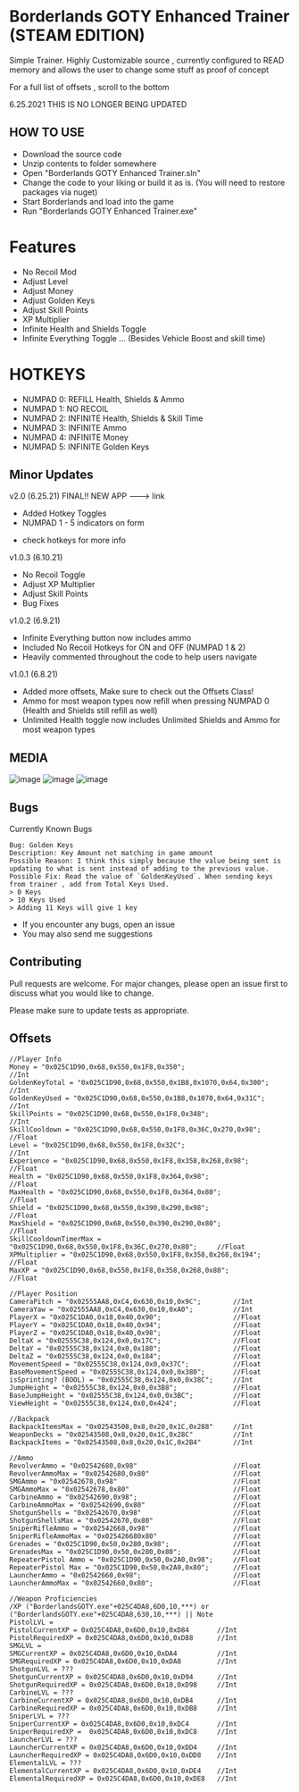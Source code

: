 # Borderlands GOTY Enhanced Trainer (STEAM EDITION)
Simple Trainer. Highly Customizable source , currently configured to READ memory and allows the user to change some stuff as proof of concept

For a full list of offsets , scroll to the bottom

6.25.2021 
THIS IS NO LONGER BEING UPDATED

## HOW TO USE
- Download the source code
- Unzip contents to folder somewhere
- Open "Borderlands GOTY Enhanced Trainer.sln"
- Change the code to your liking or build it as is. (You will need to restore packages via nuget)
- Start Borderlands and load into the game
- Run "Borderlands GOTY Enhanced Trainer.exe"

# Features
- No Recoil Mod
- Adjust Level
- Adjust Money
- Adjust Golden Keys
- Adjust Skill Points
- XP Multiplier
- Infinite Health and Shields Toggle
- Infinite Everything Toggle ... (Besides Vehicle Boost and skill time)

# HOTKEYS
- NUMPAD 0: REFILL Health, Shields & Ammo
- NUMPAD 1: NO RECOIL
- NUMPAD 2: INFINITE Health, Shields & Skill Time 
- NUMPAD 3: INFINITE Ammo
- NUMPAD 4: INFINITE Money
- NUMPAD 5: INFINITE Golden Keys

## Minor Updates
v2.0 (6.25.21) FINAL!! NEW APP ---> link 
- Added Hotkey Toggles
- NUMPAD 1 - 5 indicators on form
* check hotkeys for more info

v1.0.3 (6.10.21)
- No Recoil Toggle
- Adjust XP Multiplier 
- Adjust Skill Points
- Bug Fixes

v1.0.2 (6.9.21)
- Infinite Everything button now includes ammo
- Included No Recoil Hotkeys for ON and OFF (NUMPAD 1 & 2)
- Heavily commented throughout the code to help users navigate

v1.0.1 (6.8.21)
- Added more offsets, Make sure to check out the Offsets Class!
- Ammo for most weapon types now refill when pressing NUMPAD 0 (Health and Shields still refill as well)
- Unlimited Health toggle now includes Unlimited Shields and Ammo for most weapon types

## MEDIA
![image](https://user-images.githubusercontent.com/80198020/121612413-5d6f2600-ca28-11eb-8552-644522e91679.png)
![image](https://user-images.githubusercontent.com/80198020/121112725-cd8a6b80-c7de-11eb-9a9f-21d76c0c4dfa.png)
![image](https://user-images.githubusercontent.com/80198020/121112768-e266ff00-c7de-11eb-949f-7053271488f3.png)

## Bugs
Currently Known Bugs
```
Bug: Golden Keys
Description: Key Amount not matching in game amount
Possible Reason: I think this simply because the value being sent is updating to what is sent instead of adding to the previous value.
Possible Fix: Read the value of `GoldenKeyUsed`. When sending keys from trainer , add from Total Keys Used. 
> 0 Keys
> 10 Keys Used
> Adding 11 Keys will give 1 key
```
- If you encounter any bugs, open an issue
- You may also send me suggestions

## Contributing
Pull requests are welcome. For major changes, please open an issue first to discuss what you would like to change.

Please make sure to update tests as appropriate.

## Offsets
```
//Player Info
Money = "0x025C1D90,0x68,0x550,0x1F8,0x350";                        		//Int
GoldenKeyTotal = "0x025C1D90,0x68,0x550,0x1B8,0x1070,0x64,0x300";   		//Int
GoldenKeyUsed = "0x025C1D90,0x68,0x550,0x1B8,0x1070,0x64,0x31C";    		//Int
SkillPoints = "0x025C1D90,0x68,0x550,0x1F8,0x348";                  		//Int
SkillCooldown = "0x025C1D90,0x68,0x550,0x1F8,0x36C,0x270,0x98";     		//Float
Level = "0x025C1D90,0x68,0x550,0x1F8,0x32C";                        		//Int
Experience = "0x025C1D90,0x68,0x550,0x1F8,0x358,0x268,0x98";        		//Float
Health = "0x025C1D90,0x68,0x550,0x1F8,0x364,0x98";                  		//Float
MaxHealth = "0x025C1D90,0x68,0x550,0x1F8,0x364,0x80";               		//Float
Shield = "0x025C1D90,0x68,0x550,0x390,0x290,0x98";                  		//Float
MaxShield = "0x025C1D90,0x68,0x550,0x390,0x290,0x80";               		//Float
SkillCooldownTimerMax = "0x025C1D90,0x68,0x550,0x1F8,0x36C,0x270,0x80"; 	//Float
XPMultiplier = "0x025C1D90,0x68,0x550,0x1F8,0x358,0x268,0x194"; 			//Float
MaxXP = "0x025C1D90,0x68,0x550,0x1F8,0x358,0x268,0x80";						//Float

//Player Position
CameraPitch = "0x02555AA8,0xC4,0x630,0x10,0x9C"; 		//Int
CameraYaw = "0x02555AA8,0xC4,0x630,0x10,0xA0"; 			//Int
PlayerX = "0x025C1DA0,0x18,0x40,0x90"; 					//Float
PlayerY = "0x025C1DA0,0x18,0x40,0x94"; 					//Float
PlayerZ = "0x025C1DA0,0x18,0x40,0x98"; 					//Float
DeltaX = "0x02555C38,0x124,0x0,0x17C"; 					//Float
DeltaY = "0x02555C38,0x124,0x0,0x180"; 					//Float
DeltaZ = "0x02555C38,0x124,0x0,0x184"; 					//Float
MovementSpeed = "0x02555C38,0x124,0x0,0x37C"; 			//Float
BaseMovementSpeed = "0x02555C38,0x124,0x0,0x380"; 		//Float
isSprinting? (BOOL) = "0x02555C38,0x124,0x0,0x38C"; 	//Int
JumpHeight = "0x02555C38,0x124,0x0,0x3B8"; 				//Float
BaseJumpHeight = "0x02555C38,0x124,0x0,0x3BC"; 			//Float
ViewHeight = "0x02555C38,0x124,0x0,0x424"; 				//Float

//Backpack
BackpackItemsMax = "0x02543508,0x8,0x20,0x1C,0x288"		//Int
WeaponDecks = "0x02543508,0x8,0x20,0x1C,0x28C"			//Int
BackpackItems = "0x02543508,0x8,0x20,0x1C,0x2B4"		//Int

//Ammo
RevolverAmmo = "0x02542680,0x98"						//Float
RevolverAmmoMax = "0x02542680,0x80"						//Float
SMGAmmo = "0x02542678,0x98"								//Float
SMGAmmoMax = "0x02542678,0x80"							//Float
CarbineAmmo = "0x02542690,0x98";						//Float
CarbineAmmoMax = "0x02542690,0x80"						//Float
ShotgunShells = "0x02542670,0x98"						//Float
ShotgunShellsMax = "0x02542670,0x80"					//Float
SniperRifleAmmo = "0x02542668,0x98"						//Float
SniperRifleAmmoMax = "0x025426680x80"					//Float
Grenades = "0x025C1D90,0x50,0x280,0x98";				//Float
GrenadesMax = "0x025C1D90,0x50,0x280,0x80";				//Float
RepeaterPistol Ammo = "0x025C1D90,0x50,0x2A0,0x98";		//Float
RepeaterPistol Max = "0x025C1D90,0x50,0x2A0,0x80";		//Float
LauncherAmmo = "0x02542660,0x98";						//Float
LauncherAmmoMax = "0x02542660,0x80";					//Float

//Weapon Proficiencies
/XP ("BorderlandsGOTY.exe"+025C4DA8,6D0,10,***) or ("BorderlandsGOTY.exe"+025C4DA8,630,10,***) || Note
PistolLVL = 
PistolCurrentXP = 0x025C4DA8,0x6D0,0x10,0xD84		//Int
PistolRequiredXP = 0x025C4DA8,0x6D0,0x10,0xD88		//Int
SMGLVL = 
SMGCurrentXP = 0x025C4DA8,0x6D0,0x10,0xDA4			//Int
SMGRequiredXP = 0x025C4DA8,0x6D0,0x10,0xDA8			//Int
ShotgunLVL = ???
ShotgunCurrentXP = 0x025C4DA8,0x6D0,0x10,0xD94		//Int
ShotgunRequiredXP = 0x025C4DA8,0x6D0,0x10,0xD98		//Int
CarbineLVL = ???
CarbineCurrentXP = 0x025C4DA8,0x6D0,0x10,0xDB4		//Int
CarbineRequiredXP = 0x025C4DA8,0x6D0,0x10,0xDB8		//Int
SniperLVL = ???
SniperCurrentXP = 0x025C4DA8,0x6D0,0x10,0xDC4		//Int
SniperRequiredXP =  0x025C4DA8,0x6D0,0x10,0xDC8		//Int
LauncherLVL = ???
LauncherCurrentXP = 0x025C4DA8,0x6D0,0x10,0xDD4		//Int
LauncherRequiredXP = 0x025C4DA8,0x6D0,0x10,0xDD8	//Int
ElementalLVL = ???
ElementalCurrentXP = 0x025C4DA8,0x6D0,0x10,0xDE4	//Int
ElementalRequiredXP = 0x025C4DA8,0x6D0,0x10,0xDE8	//Int
```
